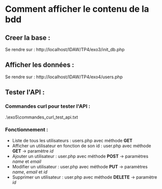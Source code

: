 # Comment afficher le contenu de la bdd

## Creer la base : 
Se rendre sur :
http://localhost/IDAW/TP4/exo3/init_db.php

## Afficher les données :
Se rendre sur : 
http://localhost/IDAW/TP4/exo4/users.php

## Tester l'API : 

### Commandes curl pour tester l'API : 
.\exo5\commandes_curl_test_api.txt

### Fonctionnement : 
- Liste de tous les utilisateurs : users.php avec méthode __GET__
- Afficher un utilisateur en fonction de son id : user.php avec méthode __GET__ -> paramètre _id_
- Ajouter un utilisateur : user.php avec méthode __POST__ -> paramètres _name_ et _email_
- Modifier un utilisateur : user.php avec méthode __PUT__ -> paramètres _name_, _email_ et _id_
- Supprimer un utilisateur : user.php avec méthode __DELETE__ -> paramètre _id_